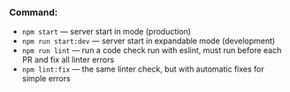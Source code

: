 ### Сommand:

- `npm start` &mdash; server start in mode (production)
- `npm run start:dev` &mdash; server start in expandable mode (development)
- `npm run lint` &mdash; run a code check run with eslint, must run before each PR and fix all linter errors
- `npm lint:fix` &mdash; the same linter check, but with automatic fixes for simple errors
